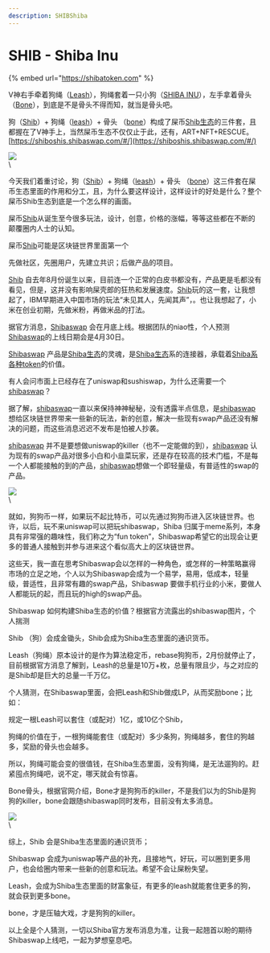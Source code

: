 ```yaml
---
description: SHIBShiba
---
```


# SHIB - Shiba Inu

{% embed url="https://shibatoken.com" %}

V神右手牵着狗绳（[Leash](https://dex.guru/token/0x9813037ee2218799597d83d4a5b6f3b6778218d9-eth)），狗绳套着一只小狗（[SHIBA INU](https://www.dextools.io/app/ether/pair-explorer/0x811beed0119b4afce20d2583eb608c6f7af1954f)），左手拿着骨头（[Bone](https://dex.guru/token/0x9813037ee2218799597d83d4a5b6f3b6778218d9-eth)），到底是不是骨头不得而知，就当是骨头吧。

狗（[Shib](https://www.dextools.io/app/ether/pair-explorer/0x811beed0119b4afce20d2583eb608c6f7af1954f)）+ 狗绳（[leash](https://dex.guru/token/0x9813037ee2218799597d83d4a5b6f3b6778218d9-eth)）+ 骨头 （[bone](https://dex.guru/token/0x9813037ee2218799597d83d4a5b6f3b6778218d9-eth)）构成了屎币[Shib生态](https://shibatoken.com)的三件套，且都握在了V神手上，当然屎币生态不仅仅止于此，还有，ART+NFT+RESCUE。[https://shiboshis.shibaswap.com/#/](https://shiboshis.shibaswap.com/#/)

![](https://nimg.ws.126.net/?url=http%3A%2F%2Fdingyue.ws.126.net%2F2021%2F0516%2F3a4ae433j00qt7diq0014c000hs009hc.jpg\&thumbnail=650x2147483647\&quality=80\&type=jpg)\
\


今天我们着重讨论，狗（[Shib](https://www.dextools.io/app/ether/pair-explorer/0x811beed0119b4afce20d2583eb608c6f7af1954f)）+ 狗绳（[leash](https://dex.guru/token/0x9813037ee2218799597d83d4a5b6f3b6778218d9-eth)）+ 骨头 （[bone](https://dex.guru/token/0x9813037ee2218799597d83d4a5b6f3b6778218d9-eth)）这三件套在屎币生态里面的作用和分工，且，为什么要这样设计，这样设计的好处是什么？整个屎币Shib生态到底是一个怎么样的画面。

屎币[Shib](https://www.dextools.io/app/ether/pair-explorer/0x811beed0119b4afce20d2583eb608c6f7af1954f)从诞生至今很多玩法，设计，创意，价格的涨幅，等等这些都在不断的颠覆圈内人士的认知。

屎币[Shib](https://www.dextools.io/app/ether/pair-explorer/0x811beed0119b4afce20d2583eb608c6f7af1954f)可能是区块链世界里面第一个

先做社区，先圈用户，先建立共识；后做产品的项目。

[Shib](https://www.dextools.io/app/ether/pair-explorer/0x811beed0119b4afce20d2583eb608c6f7af1954f) 自去年8月份诞生以来，目前连一个正常的白皮书都没有，产品更是毛都没有看见，但是，这并没有影响屎壳郎的狂热和发展速度。[Shib](https://www.dextools.io/app/ether/pair-explorer/0x811beed0119b4afce20d2583eb608c6f7af1954f)玩的这一套，让我想起了，IBM早期进入中国市场的玩法“未见其人，先闻其声”，。也让我想起了，小米在创业初期，先做米粉，再做米品的打法。

据官方消息，[Shibaswap](https://shibaswap.com) 会在月底上线。根据团队的niao性，个人预测[Shibaswap](https://shibaswap.com)的上线日期会是4月30日。

[Shibaswap](https://shibaswap.com) 产品是[Shiba生态](https://shibatoken.com)的灵魂，是[Shiba生态](https://shibatoken.com)系的连接器，承载着[Shiba系](https://shibatoken.com)[各种token](https://shibatoken.com)的价值。

有人会问市面上已经存在了uniswap和sushiswap，为什么还需要一个[shibaswap](https://shibaswap.com)？

据了解，[shibaswap](https://shibaswap.com)一直以来保持神神秘秘，没有透露半点信息，是[shibaswap](https://shibaswap.com)想给区块链世界带来一些新的玩法，新的创意，解决一些现有swap产品还没有解决的问题，而这些消息迟迟不发布是怕被人抄袭。

[shibaswap](https://shibaswap.com) 并不是要想做uniswap的killer（也不一定能做的到），[shibaswap](https://shibaswap.com) 认为现有的swap产品对很多小白和小韭菜玩家，还是存在较高的技术门槛，不是每一个人都能接触的到的产品，[shibaswap](https://shibaswap.com)想做一个即轻量级，有普适性的swap的产品。

![](https://nimg.ws.126.net/?url=http%3A%2F%2Fdingyue.ws.126.net%2F2021%2F0516%2Fddb13eb3j00qt7diq000xc000hs00bfc.jpg\&thumbnail=650x2147483647\&quality=80\&type=jpg)\
\


就如，狗狗币一样，如果玩不起比特币，可以先通过狗狗币进入区块链世界。也许，以后，玩不来uniswap可以把玩shibaswap，Shiba 归属于meme系列，本身具有非常强的趣味性，我们称之为“fun token”，Shibaswap希望它的出现会让更多的普通人接触到并参与进来这个看似高大上的区块链世界。

这些天，我一直在思考Shibaswap会以怎样的一种角色，或怎样的一种策略赢得市场的立足之地，个人以为Shibaswap会成为一个易学，易用，低成本，轻量级，普适性，且非常有趣的swap产品，Shibaswap 要做手机行业的小米，要做人人都能玩的起，而且玩的high的swap产品。

Shibaswap 如何构建Shiba生态的价值？根据官方流露出的shibaswap图片，个人揣测

Shib （狗）会成金锄头，Shib会成为Shiba生态里面的通识货币。

Leash（狗绳）原本设计的是作为算法稳定币，rebase狗狗币，2月份就停止了，目前根据官方消息了解到，Leash的总量是10万+枚，总量有限且少，与之对应的是Shib却是巨大的总量一千万亿。

个人猜测，在Shibaswap里面，会把Leash和Shib做成LP，从而奖励bone；比如：

规定一根Leash可以套住（或配对）1亿，或10亿个Shib，

狗绳的价值在于，一根狗绳能套住（或配对）多少条狗，狗绳越多，套住的狗越多，奖励的骨头也会越多。

所以，狗绳可能会变的很值钱，在Shiba生态里面，没有狗绳，是无法遛狗的。赶紧囤点狗绳吧，说不定，哪天就会有惊喜。

Bone骨头，根据官网介绍，Bone才是狗狗币的killer，不是我们以为的Shib是狗狗的killer，bone会跟随shibaswap同时发布，目前没有太多消息。

![](https://nimg.ws.126.net/?url=http%3A%2F%2Fdingyue.ws.126.net%2F2021%2F0516%2F2d780317j00qt7diq000rc000hs008rc.jpg\&thumbnail=650x2147483647\&quality=80\&type=jpg)\
\


综上，Shib 会是Shiba生态里面的通识货币；

Shibaswap 会成为uniswap等产品的补充，且接地气，好玩，可以圈到更多用户，也会给圈内带来一些新的创意和玩法。希望不会让屎粉失望。

Leash，会成为Shiba生态里面的财富象征，有更多的leash就能套住更多的狗，就会获到更多bone。

bone，才是压轴大戏，才是狗狗的killer。

以上全是个人猜测，一切以Shiba官方发布消息为准，让我一起翘首以盼的期待Shibaswap上线吧，一起为梦想窒息吧。
